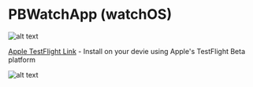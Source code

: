 # PBWatchApp (watchOS)

![alt text](https://danpayne.info/pb.png)

[Apple TestFlight Link](https://testflight.apple.com/join/zRfRWLCI)  -  Install on your devie using Apple's TestFlight Beta platform

![alt text](https://danpayne.info/static/media/portfolio5.7d073e6ba518b863bd7b.png)
